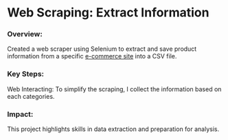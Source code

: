 # Web Scraping: Extract Information
### Overview:
Created a web scraper using Selenium to extract and save product information from a specific [e-commerce site](https://www.anwb.nl/auto/private-lease/anwb-private-lease/aanbod) into a CSV file.

### Key Steps:
Web Interacting: To simplify the scraping, I collect the information based on each categories.

### Impact:
This project highlights skills in data extraction and preparation for analysis.
